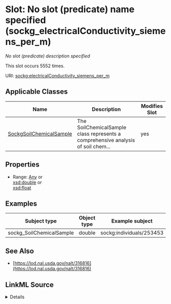 

# Slot: No slot (predicate) name specified (sockg_electricalConductivity_siemens_per_m)


_No slot (predicate) description specified_






This slot occurs 5552 times.


URI: [sockg:electricalConductivity_siemens_per_m](https://idir.uta.edu/sockg-ontology/docs/electricalConductivity_siemens_per_m)



<!-- no inheritance hierarchy -->





## Applicable Classes

| Name | Description | Modifies Slot |
| --- | --- | --- |
| [SockgSoilChemicalSample](../classes/SockgSoilChemicalSample.md) | The SoilChemicalSample class represents a comprehensive analysis of soil chem... |  yes  |







## Properties

* Range: [Any](../classes/Any.md)&nbsp;or&nbsp;<br />[xsd:double](http://www.w3.org/2001/XMLSchema#double)&nbsp;or&nbsp;<br />[xsd:float](http://www.w3.org/2001/XMLSchema#float)






## Examples

| Subject type | Object type | Example subject | Example object | Occurrences |
| --- | --- | --- | --- | --- |
| sockg_SoilChemicalSample | double | sockg:individuals/253453 | 0.307 | 5552 |


## See Also

* [https://lod.nal.usda.gov/nalt/316816](https://lod.nal.usda.gov/nalt/316816)



## LinkML Source

<details>

```yaml
name: sockg_electricalConductivity_siemens_per_m
annotations:
  count:
    tag: count
    value: 5552
description: No slot (predicate) description specified
title: No slot (predicate) name specified
examples:
- object:
    example_object: '0.307'
    example_object_type: double
    example_predicate: sockg:electricalConductivity_siemens_per_m
    example_subject: sockg:individuals/253453
    example_subject_type: sockg_SoilChemicalSample
from_schema: soc-kg
see_also:
- https://lod.nal.usda.gov/nalt/316816
rank: 1000
domain: sockg_SoilChemicalSample
slot_uri: sockg:electricalConductivity_siemens_per_m
alias: sockg_electricalConductivity_siemens_per_m
domain_of:
- sockg_SoilChemicalSample
range: Any
any_of:
- range: double
- range: float

```
</details>